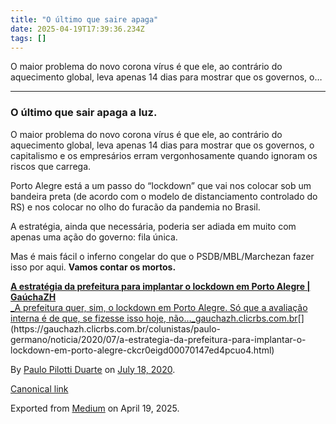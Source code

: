 ```yaml
---
title: "O último que saire apaga"
date: 2025-04-19T17:39:36.234Z
tags: []
---
```


O maior problema do novo corona vírus é que ele, ao contrário do aquecimento global, leva apenas 14 dias para mostrar que os governos, o…

* * *

### O último que sair apaga a luz.

O maior problema do novo corona vírus é que ele, ao contrário do aquecimento global, leva apenas 14 dias para mostrar que os governos, o capitalismo e os empresários erram vergonhosamente quando ignoram os riscos que carrega.

Porto Alegre está a um passo do “lockdown” que vai nos colocar sob um bandeira preta (de acordo com o modelo de distanciamento controlado do RS) e nos colocar no olho do furacão da pandemia no Brasil.

A estratégia, ainda que necessária, poderia ser adiada em muito com apenas uma ação do governo: fila única.

Mas é mais fácil o inferno congelar do que o PSDB/MBL/Marchezan fazer isso por aqui. **Vamos contar os mortos.**

[**A estratégia da prefeitura para implantar o lockdown em Porto Alegre | GaúchaZH**  
_A prefeitura quer, sim, o lockdown em Porto Alegre. Só que a avaliação interna é de que, se fizesse isso hoje, não…_gauchazh.clicrbs.com.br](https://gauchazh.clicrbs.com.br/colunistas/paulo-germano/noticia/2020/07/a-estrategia-da-prefeitura-para-implantar-o-lockdown-em-porto-alegre-ckcr0eigd00070147ed4pcuo4.html "https://gauchazh.clicrbs.com.br/colunistas/paulo-germano/noticia/2020/07/a-estrategia-da-prefeitura-para-implantar-o-lockdown-em-porto-alegre-ckcr0eigd00070147ed4pcuo4.html")[](https://gauchazh.clicrbs.com.br/colunistas/paulo-germano/noticia/2020/07/a-estrategia-da-prefeitura-para-implantar-o-lockdown-em-porto-alegre-ckcr0eigd00070147ed4pcuo4.html)

By [Paulo Pilotti Duarte](https://medium.com/@paulopilotti) on [July 18, 2020](https://medium.com/p/824540350328).

[Canonical link](https://medium.com/@paulopilotti/o-%C3%BAltimo-que-saire-apaga-824540350328)

Exported from [Medium](https://medium.com) on April 19, 2025.